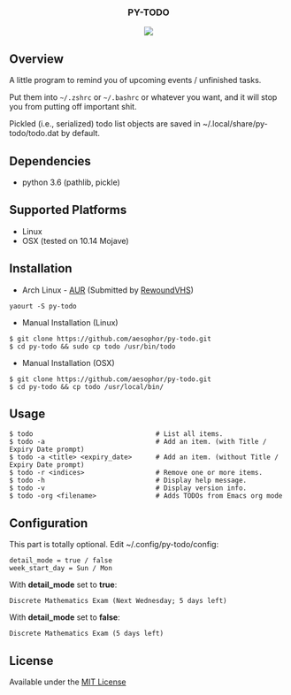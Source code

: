 
<div align="center">
<h3>PY-TODO</h3>
<img src="https://github.com/aesophor/py-todo/raw/master/assets/scrot.png">

</div>

## Overview
A little program to remind you of upcoming events / unfinished tasks.

Put them into `~/.zshrc` or `~/.bashrc` or whatever you want, and it will stop you from
putting off important shit.

Pickled (i.e., serialized) todo list objects are saved in ~/.local/share/py-todo/todo.dat by default.


## Dependencies
* python 3.6 (pathlib, pickle)

## Supported Platforms
* Linux
* OSX (tested on 10.14 Mojave)

## Installation
* Arch Linux - [AUR](https://aur.archlinux.org/packages/py-todo) (Submitted by [RewoundVHS](https://github.com/RewoundVHS))
```
yaourt -S py-todo
```

* Manual Installation (Linux)
```
$ git clone https://github.com/aesophor/py-todo.git
$ cd py-todo && sudo cp todo /usr/bin/todo
```

* Manual Installation (OSX)
```
$ git clone https://github.com/aesophor/py-todo.git
$ cd py-todo && cp todo /usr/local/bin/
```

## Usage
```
$ todo                               # List all items.
$ todo -a                            # Add an item. (with Title / Expiry Date prompt)
$ todo -a <title> <expiry_date>      # Add an item. (without Title / Expiry Date prompt)
$ todo -r <indices>                  # Remove one or more items.
$ todo -h                            # Display help message.
$ todo -v                            # Display version info.
$ todo -org <filename>               # Adds TODOs from Emacs org mode
```

## Configuration
This part is totally optional. Edit ~/.config/py-todo/config:
```
detail_mode = true / false
week_start_day = Sun / Mon
```

With **detail_mode** set to **true**:
```
Discrete Mathematics Exam (Next Wednesday; 5 days left)
```

With **detail_mode** set to **false**:
```
Discrete Mathematics Exam (5 days left)
```

## License
Available under the [MIT License](https://github.com/aesophor/py-todo/blob/master/LICENSE)
